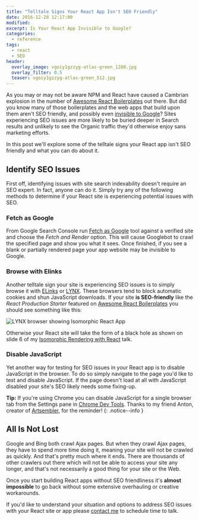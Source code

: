 ```yaml
---
title: "Telltale Signs Your React App Isn't SEO Friendly"
date: 2016-12-28 12:17:00
modified:
excerpt: Is Your React App Invisible to Google?
categories:
  - reference
tags:
  - react
  - SEO
header:
  overlay_image: vgoiy1gzzyg-atlas-green_1280.jpg
  overlay_filter: 0.5
  teaser: vgoiy1gzzyg-atlas-green_512.jpg
---
```



As you may or may not be aware NPM and React have caused a Cambrian explosion in the number of [Awesome React Boilerplates](/awesome-react-boilerplates/) out there. But did you know many of those boilerplates and the web apps that build upon them aren't SEO friendly, and possibly even [invisible to Google](https://github.com/davezuko/react-redux-starter-kit/issues/819)? Sites experiencing SEO issues are more likely to be buried deeper in Search results and unlikely to see the Organic traffic they'd otherwise enjoy sans marketing efforts.

In this post we'll explore some of the telltale signs your React app isn't SEO friendly and what you can do about it.

## Identify SEO Issues

First off, identifying issues with site search indexability doesn't require an SEO expert. In fact, anyone can do it. Simply try any of the following methods to determine if your React site is experiencing potential issues with SEO.

### Fetch as Google

From Google Search Console run [Fetch as Google](https://www.google.com/webmasters/tools/googlebot-fetch) tool against a verified site and choose the *Fetch and Render* option. This will cause Googlebot to crawl the specified page and show you what it sees. Once finished, if you see a blank or partially rendered page your app website may be invisible to Google.

### Browse with Elinks

Another telltale sign your site is experiencing SEO issues is to simply browse it with [ELinks](http://elinks.or.cz/) or [LYNX](http://lynx.browser.org/). These browsers tend to block automatic cookies and shun JavaScript downloads. If your site **is SEO-friendly** like the *React Production Starter* featured on [Awesome React Boilerplates](/awesome-react-boilerplates/) you should see something like this:

![LYNX browser showing Isomorphic React App](/uploads/versions/lynx-12roads---x----1684-1132x---.png)

Otherwise your React site will take the form of a black hole as shown on slide 6 of my [Isomorphic Rendering with React](/talks/isomorphic-rendering-react/) talk.

### Disable JavaScript

Yet another way for testing for SEO issues in your React app is to disable JavaScript in the browser. To do so simply navigate to the page you'd like to test and disable JavaScript. If the page doesn't load at all with JavaScript disabled your site's SEO likely needs some fixing-up.

**Tip:** If you're using Chrome you can disable JavaScript for a single browser tab from the Settings pane in [Chrome Dev Tools](https://developers.google.com/web/tools/chrome-devtools/). Thanks to my friend Anton, creator of [Artsembler](https://artsembler.com/), for the reminder!
{: .notice--info }

## All Is Not Lost

Google and Bing both crawl Ajax pages. But when they crawl Ajax pages, they have to spend more time doing it, meaning your site will not be crawled as quickly. And that's pretty much where it ends. There are thousands of other crawlers out there which will not be able to access your site any longer, and that's not necessarily a good thing for your site or the Web.

Once you start building React apps without SEO friendliness it's **almost impossible** to go back without some extensive overhauling or creative workarounds.

If you'd like to understand your situation and options to address SEO issues with your React site or app please [contact me](/contact/) to schedule time to talk.
